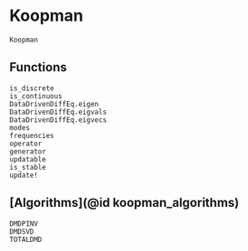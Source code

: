# Koopman

```@docs
Koopman
```

## Functions
```@docs
is_discrete
is_continuous
DataDrivenDiffEq.eigen
DataDrivenDiffEq.eigvals
DataDrivenDiffEq.eigvecs
modes
frequencies
operator
generator
updatable
is_stable
update!
```

## [Algorithms](@id koopman_algorithms)
```@docs
DMDPINV
DMDSVD
TOTALDMD
```
